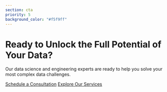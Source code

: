 ```yaml
---
section: cta
priority: 5
background_color: "#f5f9ff"
---
```


# Ready to Unlock the Full Potential of Your Data?

Our data science and engineering experts are ready to help you solve your most complex data challenges.

[Schedule a Consultation](/contact) [Explore Our Services](/services)
